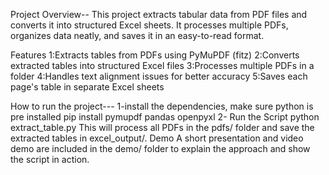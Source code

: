 Project Overview--
This project extracts tabular data from PDF files and converts it into structured Excel sheets. It processes multiple PDFs, organizes data neatly, and saves it in an easy-to-read format.


Features
1:Extracts tables from PDFs using PyMuPDF (fitz)
2:Converts extracted tables into structured Excel files
3:Processes multiple PDFs in a folder
4:Handles text alignment issues for better accuracy
5:Saves each page's table in separate Excel sheets

How to run the project---
1-install the dependencies, make sure python is pre installed
pip install pymupdf pandas openpyxl
2- Run the Script
python extract_table.py
This will process all PDFs in the pdfs/ folder and save the extracted tables in excel_output/.
Demo
A short presentation and video demo are included in the demo/ folder to explain the approach and show the script in action.